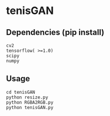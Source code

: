 # tenisGAN

## Dependencies (pip install) 
```
cv2
tensorflow( >=1.0)
scipy
numpy
```
## Usage
```
cd tenisGAN
python resize.py
python RGBA2RGB.py
python tenisGAN.py
```

